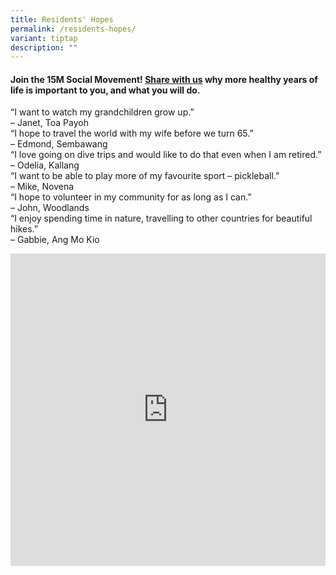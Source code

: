 ```yaml
---
title: Residents' Hopes
permalink: /residents-hopes/
variant: tiptap
description: ""
---
```

<h4>Join the 15M Social Movement! <a href="https://form.gov.sg/668cb1b0d30c0a1cdf342970" rel="noopener nofollow" target="_blank">Share with us</a> why more healthy years of life is important to you, and what you will do.</h4>
<p></p>
<p></p>
<div class="isomer-card-grid">
<div class="isomer-card">
<div class="isomer-card-body">
<div class="isomer-card-title">“I want to watch my grandchildren grow up.”</div>
<div class="isomer-card-description">– Janet, Toa Payoh</div>
</div>
</div>
<div class="isomer-card">
<div class="isomer-card-body">
<div class="isomer-card-title">“I hope to travel the world with my wife before we turn 65.”</div>
<div class="isomer-card-description">– Edmond, Sembawang</div>
</div>
</div>
<div class="isomer-card">
<div class="isomer-card-body">
<div class="isomer-card-title">“I love going on dive trips and would like to do that even when I am retired.”</div>
<div class="isomer-card-description">– Odelia, Kallang</div>
</div>
</div>
<div class="isomer-card">
<div class="isomer-card-body">
<div class="isomer-card-title">“I want to be able to play more of my favourite sport – pickleball.”</div>
<div class="isomer-card-description">– Mike, Novena</div>
</div>
</div>
<div class="isomer-card">
<div class="isomer-card-body">
<div class="isomer-card-title">“I hope to volunteer in my community for as long as I can.”</div>
<div class="isomer-card-description">– John, Woodlands</div>
</div>
</div>
<div class="isomer-card">
<div class="isomer-card-body">
<div class="isomer-card-title">“I enjoy spending time in nature, travelling to other countries for beautiful
hikes.”</div>
<div class="isomer-card-description">– Gabbie, Ang Mo Kio</div>
</div>
</div>
</div>
<p></p>
<div class="iframe-wrapper">
<iframe style="width: 100%; height: 500px" allowfullscreen="true" frameborder="0" src="https://form.gov.sg/668cb1b0d30c0a1cdf342970"></iframe>
</div>
<p></p>